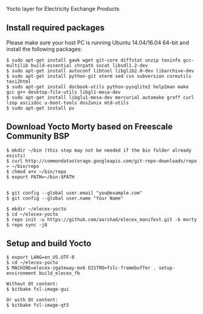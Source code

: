 Yocto layer for Electricity Exchange Products

Install required packages
----------------------------

Please make sure your host PC is running Ubuntu 14.04/16.04 64-bit and install the following packages: 

    $ sudo apt-get install gawk wget git-core diffstat unzip texinfo gcc-multilib build-essential chrpath socat libsdl1.2-dev
    $ sudo apt-get install autoconf libtool libglib2.0-dev libarchive-dev
    $ sudo apt-get install python-git xterm sed cvs subversion coreutils texi2html
    $ sudo apt-get install docbook-utils python-pysqlite2 help2man make gcc g++ desktop-file-utils libgl1-mesa-dev
    $ sudo apt-get install libglu1-mesa-dev mercurial automake groff curl lzop asciidoc u-boot-tools dos2unix mtd-utils
    $ sudo apt-get install pv

Download Yocto Morty based on Freescale Community BSP
-----------------------------------------------------

    $ mkdir ~/bin (this step may not be needed if the bin folder already exists)
    $ curl http://commondatastorage.googleapis.com/git-repo-downloads/repo > ~/bin/repo
    $ chmod a+x ~/bin/repo
    $ export PATH=~/bin:$PATH


    $ git config --global user.email "you@example.com"
    $ git config --global user.name "Your Name"

    $ mkdir ~/elecex-yocto
    $ cd ~/elecex-yocto
    $ repo init -u https://github.com/aarshad/elecex_manifest.git -b morty
    $ repo sync -j8

Setup and build Yocto
---------------------

    $ export LANG=en_US.UTF-8
    $ cd ~/elecex-yocto
    $ MACHINE=elecex-zgateway-mx6 DISTRO=fslc-framebuffer . setup-environment build_elecex_fb

    Without Qt content:
    $ bitbake fsl-image-gui

    Or with Qt content:
    $ bitbake fsl-image-qt5
